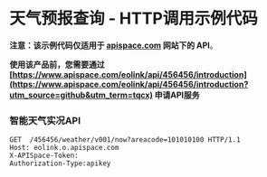 # 天气预报查询 - HTTP调用示例代码

**注意：该示例代码仅适用于 [apispace.com](https://www.apispace.com/?utm_source=github&utm_term=tqcx) 网站下的 API**。

**使用该产品前，您需要通过 [https://www.apispace.com/eolink/api/456456/introduction](https://www.apispace.com/eolink/api/456456/introduction?utm_source=github&utm_term=tqcx) 申请API服务**

### 智能天气实况API
```
GET  /456456/weather/v001/now?areacode=101010100 HTTP/1.1
Host: eolink.o.apispace.com
X-APISpace-Token:
Authorization-Type:apikey
```
